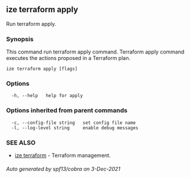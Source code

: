## ize terraform apply

Run terraform apply.

### Synopsis

This command run terraform apply command. Terraform apply
		command executes the actions proposed in a Terraform plan.

```
ize terraform apply [flags]
```

### Options

```
  -h, --help   help for apply
```

### Options inherited from parent commands

```
  -c, --config-file string   set config file name
  -l, --log-level string     enable debug messages
```

### SEE ALSO

* [ize terraform](ize_terraform.md)	 - Terraform management.

###### Auto generated by spf13/cobra on 3-Dec-2021
